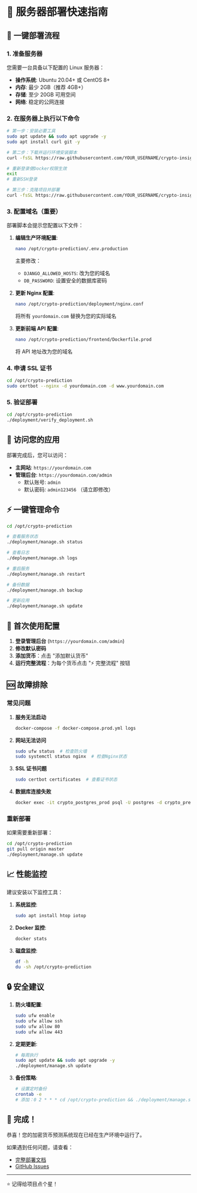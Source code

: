 # 🚀 服务器部署快速指南

## 🎯 一键部署流程

### 1. 准备服务器

您需要一台具备以下配置的 Linux 服务器：

- **操作系统**: Ubuntu 20.04+ 或 CentOS 8+
- **内存**: 最少 2GB（推荐 4GB+）
- **存储**: 至少 20GB 可用空间
- **网络**: 稳定的公网连接

### 2. 在服务器上执行以下命令

```bash
# 第一步：安装必要工具
sudo apt update && sudo apt upgrade -y
sudo apt install curl git -y

# 第二步：下载并运行环境安装脚本
curl -fsSL https://raw.githubusercontent.com/YOUR_USERNAME/crypto-insight-dashboard/master/deployment/install_server.sh | bash

# 重新登录使Docker权限生效
exit
# 重新SSH登录

# 第三步：克隆项目并部署
curl -fsSL https://raw.githubusercontent.com/YOUR_USERNAME/crypto-insight-dashboard/master/deployment/deploy_from_github.sh | bash
```

### 3. 配置域名（重要）

部署脚本会提示您配置以下文件：

1. **编辑生产环境配置**:

   ```bash
   nano /opt/crypto-prediction/.env.production
   ```

   主要修改：

   - `DJANGO_ALLOWED_HOSTS`: 改为您的域名
   - `DB_PASSWORD`: 设置安全的数据库密码

2. **更新 Nginx 配置**:

   ```bash
   nano /opt/crypto-prediction/deployment/nginx.conf
   ```

   将所有 `yourdomain.com` 替换为您的实际域名

3. **更新前端 API 配置**:
   ```bash
   nano /opt/crypto-prediction/frontend/Dockerfile.prod
   ```
   将 API 地址改为您的域名

### 4. 申请 SSL 证书

```bash
cd /opt/crypto-prediction
sudo certbot --nginx -d yourdomain.com -d www.yourdomain.com
```

### 5. 验证部署

```bash
cd /opt/crypto-prediction
./deployment/verify_deployment.sh
```

## 🌟 访问您的应用

部署完成后，您可以访问：

- **主网站**: `https://yourdomain.com`
- **管理后台**: `https://yourdomain.com/admin`
  - 默认账号: `admin`
  - 默认密码: `admin123456` （请立即修改）

## ⚡ 一键管理命令

```bash
cd /opt/crypto-prediction

# 查看服务状态
./deployment/manage.sh status

# 查看日志
./deployment/manage.sh logs

# 重启服务
./deployment/manage.sh restart

# 备份数据
./deployment/manage.sh backup

# 更新应用
./deployment/manage.sh update
```

## 🔧 首次使用配置

1. **登录管理后台** (`https://yourdomain.com/admin`)
2. **修改默认密码**
3. **添加货币**：点击 "添加默认货币"
4. **运行完整流程**：为每个货币点击 "⚡ 完整流程" 按钮

## 🆘 故障排除

### 常见问题

1. **服务无法启动**

   ```bash
   docker-compose -f docker-compose.prod.yml logs
   ```

2. **网站无法访问**

   ```bash
   sudo ufw status  # 检查防火墙
   sudo systemctl status nginx  # 检查Nginx状态
   ```

3. **SSL 证书问题**

   ```bash
   sudo certbot certificates  # 查看证书状态
   ```

4. **数据库连接失败**
   ```bash
   docker exec -it crypto_postgres_prod psql -U postgres -d crypto_prediction_db
   ```

### 重新部署

如果需要重新部署：

```bash
cd /opt/crypto-prediction
git pull origin master
./deployment/manage.sh update
```

## 📈 性能监控

建议安装以下监控工具：

1. **系统监控**:

   ```bash
   sudo apt install htop iotop
   ```

2. **Docker 监控**:

   ```bash
   docker stats
   ```

3. **磁盘监控**:
   ```bash
   df -h
   du -sh /opt/crypto-prediction
   ```

## 🔒 安全建议

1. **防火墙配置**:

   ```bash
   sudo ufw enable
   sudo ufw allow ssh
   sudo ufw allow 80
   sudo ufw allow 443
   ```

2. **定期更新**:

   ```bash
   # 每周执行
   sudo apt update && sudo apt upgrade -y
   ./deployment/manage.sh update
   ```

3. **备份策略**:
   ```bash
   # 设置定时备份
   crontab -e
   # 添加：0 2 * * * cd /opt/crypto-prediction && ./deployment/manage.sh backup
   ```

## 🎉 完成！

恭喜！您的加密货币预测系统现在已经在生产环境中运行了。

如果遇到任何问题，请查看：

- [完整部署文档](deployment/README.md)
- [GitHub Issues](https://github.com/YOUR_USERNAME/crypto-insight-dashboard/issues)

---

⭐ 记得给项目点个星！
